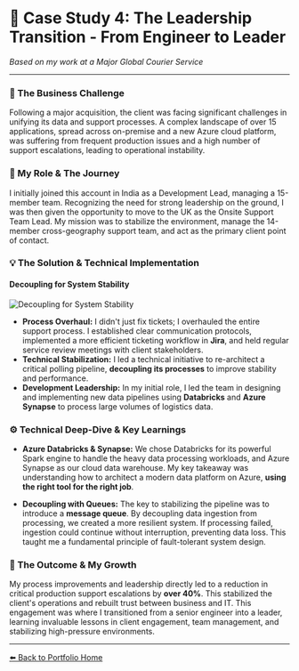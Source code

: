 # 📝 Case Study 4: The Leadership Transition - From Engineer to Leader

*Based on my work at a Major Global Courier Service*

---

### 🎯 The Business Challenge

Following a major acquisition, the client was facing significant challenges in unifying its data and support processes. A complex landscape of over 15 applications, spread across on-premise and a new Azure cloud platform, was suffering from frequent production issues and a high number of support escalations, leading to operational instability.

### 👤 My Role & The Journey

I initially joined this account in India as a Development Lead, managing a 15-member team. Recognizing the need for strong leadership on the ground, I was then given the opportunity to move to the UK as the Onsite Support Team Lead. My mission was to stabilize the environment, manage the 14-member cross-geography support team, and act as the primary client point of contact.

### 💡 The Solution & Technical Implementation

#### Decoupling for System Stability

![Decoupling for System Stability](./img/decoupling-before-after.png)

*   **Process Overhaul:** I didn't just fix tickets; I overhauled the entire support process. I established clear communication protocols, implemented a more efficient ticketing workflow in **Jira**, and held regular service review meetings with client stakeholders.
*   **Technical Stabilization:** I led a technical initiative to re-architect a critical polling pipeline, **decoupling its processes** to improve stability and performance.
*   **Development Leadership:** In my initial role, I led the team in designing and implementing new data pipelines using **Databricks** and **Azure Synapse** to process large volumes of logistics data.

### ⚙️ Technical Deep-Dive & Key Learnings

*   **Azure Databricks & Synapse:** We chose Databricks for its powerful Spark engine to handle the heavy data processing workloads, and Azure Synapse as our cloud data warehouse. My key takeaway was understanding how to architect a modern data platform on Azure, **using the right tool for the right job**.

*   **Decoupling with Queues:** The key to stabilizing the pipeline was to introduce a **message queue**. By decoupling data ingestion from processing, we created a more resilient system. If processing failed, ingestion could continue without interruption, preventing data loss. This taught me a fundamental principle of fault-tolerant system design.

### 🌟 The Outcome & My Growth

My process improvements and leadership directly led to a reduction in critical production support escalations by **over 40%**. This stabilized the client's operations and rebuilt trust between business and IT. This engagement was where I transitioned from a senior engineer into a leader, learning invaluable lessons in client engagement, team management, and stabilizing high-pressure environments.

---

[⬅️ Back to Portfolio Home](../../README.md)